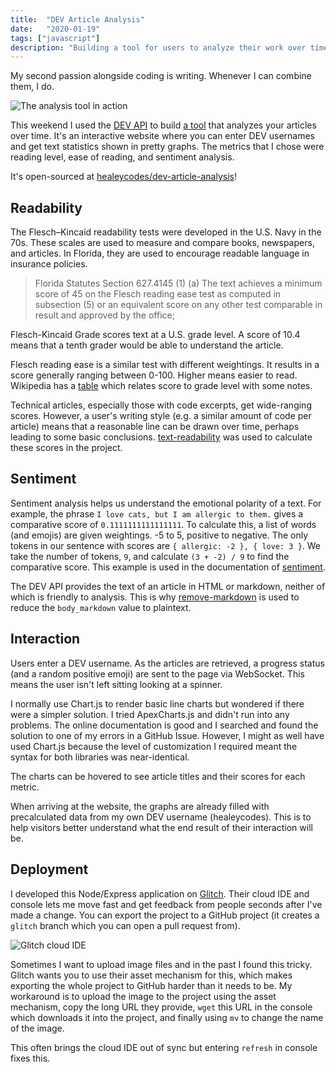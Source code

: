 ```yaml
---
title:  "DEV Article Analysis"
date:   "2020-01-19"
tags: ["javascript"]
description: "Building a tool for users to analyze their work over time."
---
```


My second passion alongside coding is writing. Whenever I can combine them, I do. 

![The analysis tool in action](analysis-tool.gif)

This weekend I used the [DEV API](https://docs.dev.to/api/) to build [a tool](https://dev-article-analysis.glitch.me/) that analyzes your articles over time. It's an interactive website where you can enter DEV usernames and get text statistics shown in pretty graphs. The metrics that I chose were reading level, ease of reading, and sentiment analysis.

It's open-sourced at [healeycodes/dev-article-analysis](https://github.com/healeycodes/dev-article-analysis)!

## Readability

The Flesch–Kincaid readability tests were developed in the U.S. Navy in the 70s. These scales are used to measure and compare books, newspapers, and articles. In Florida, they are used to encourage readable language in insurance policies.

> Florida Statutes Section 627.4145 (1) (a) The text achieves a minimum score of 45 on the Flesch reading ease test as computed in subsection (5) or an equivalent score on any other test comparable in result and approved by the office;

Flesch-Kincaid Grade scores text at a U.S. grade level. A score of 10.4 means that a tenth grader would be able to understand the article.

Flesch reading ease is a similar test with different weightings. It results in a score generally ranging between 0-100. Higher means easier to read. Wikipedia has a [table](https://en.wikipedia.org/wiki/Flesch%E2%80%93Kincaid_readability_tests#Flesch_reading_ease) which relates score to grade level with some notes.

Technical articles, especially those with code excerpts, get wide-ranging scores. However, a user's writing style (e.g. a similar amount of code per article) means that a reasonable line can be drawn over time, perhaps leading to some basic conclusions. [text-readability](https://www.npmjs.com/package/text-readability) was used to calculate these scores in the project.

## Sentiment

Sentiment analysis helps us understand the emotional polarity of a text. For example, the phrase `I love cats, but I am allergic to them.` gives a comparative score of `0.1111111111111111`. To calculate this, a list of words (and emojis) are given weightings. -5 to 5, positive to negative. The only tokens in our sentence with scores are `{ allergic: -2 }, { love: 3 }`. We take the number of tokens, `9`, and calculate `(3 + -2) / 9` to find the comparative score. This example is used in the documentation of [sentiment](https://www.npmjs.com/package/sentiment).

The DEV API provides the text of an article in HTML or markdown, neither of which is friendly to analysis. This is why [remove-markdown](https://www.npmjs.com/package/remove-markdown) is used to reduce the `body_markdown` value to plaintext.

## Interaction

Users enter a DEV username. As the articles are retrieved, a progress status (and a random positive emoji) are sent to the page via WebSocket. This means the user isn't left sitting looking at a spinner.

I normally use Chart.js to render basic line charts but wondered if there were a simpler solution. I tried ApexCharts.js and didn't run into any problems. The online documentation is good and I searched and found the solution to one of my errors in a GitHub Issue. However, I might as well have used Chart.js because the level of customization I required meant the syntax for both libraries was near-identical.

The charts can be hovered to see article titles and their scores for each metric.

When arriving at the website, the graphs are already filled with precalculated data from my own DEV username (healeycodes). This is to help visitors better understand what the end result of their interaction will be.

## Deployment

I developed this Node/Express application on [Glitch](https://glitch.com/). Their cloud IDE and console lets me move fast and get feedback from people seconds after I've made a change. You can export the project to a GitHub project (it creates a `glitch` branch which you can open a pull request from).

![Glitch cloud IDE](glitch-ide.png)

Sometimes I want to upload image files and in the past I found this tricky. Glitch wants you to use their asset mechanism for this, which makes exporting the whole project to GitHub harder than it needs to be. My workaround is to upload the image to the project using the asset mechanism, copy the long URL they provide, `wget` this URL in the console which downloads it into the project, and finally using `mv` to change the name of the image.

This often brings the cloud IDE out of sync but entering `refresh` in console fixes this.
